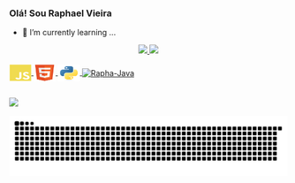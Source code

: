 ### Olá! Sou Raphael Vieira

- 📓 I’m currently learning ...
<div align="center">
  <a href="https://github.com/raphaelcont">
  <img height="180em" src="https://github-readme-stats.vercel.app/api?username=raphaelcont&show_icons=true&theme=dark&include_all_commits=true&count_private=true"/>
  <img height="180em" src="https://github-readme-stats.vercel.app/api/top-langs/?username=raphaelcont&layout=compact&langs_count=7&theme=dark"/>
</div>
  
  <div style="display: inline_block"><br>
    <img align="center" alt="Rapha-Js" height="30" width="40" src="https://raw.githubusercontent.com/devicons/devicon/master/icons/javascript/javascript-plain.svg">
    <img align="center" alt="Rapha-HTML" height="30" width="40" src="https://raw.githubusercontent.com/devicons/devicon/master/icons/html5/html5-original.svg">
    <img align="center" alt="Rapha-Python" height="30" width="40" src="https://raw.githubusercontent.com/devicons/devicon/master/icons/python/python-original.svg">
    <img align="center" alt="Rapha-Java" height="30" width="40" src="https://cdn.jsdelivr.net/gh/devicons/devicon/icons/java/java-plain-wordmark.svg" />
    
##
    
  <a href = "https://www.facebook.com/raphael.santos.9638" target="_blank"><img src="https://img.shields.io/badge/Facebook-1877F2?style=for-the-badge&logo=facebook&logoColor=white" target="_blank"></a>
    
 
  ![Snake animation](https://github.com/raphaelcont/raphaelcont/blob/output/github-contribution-grid-snake.svg)
 
 </div>

  
    
